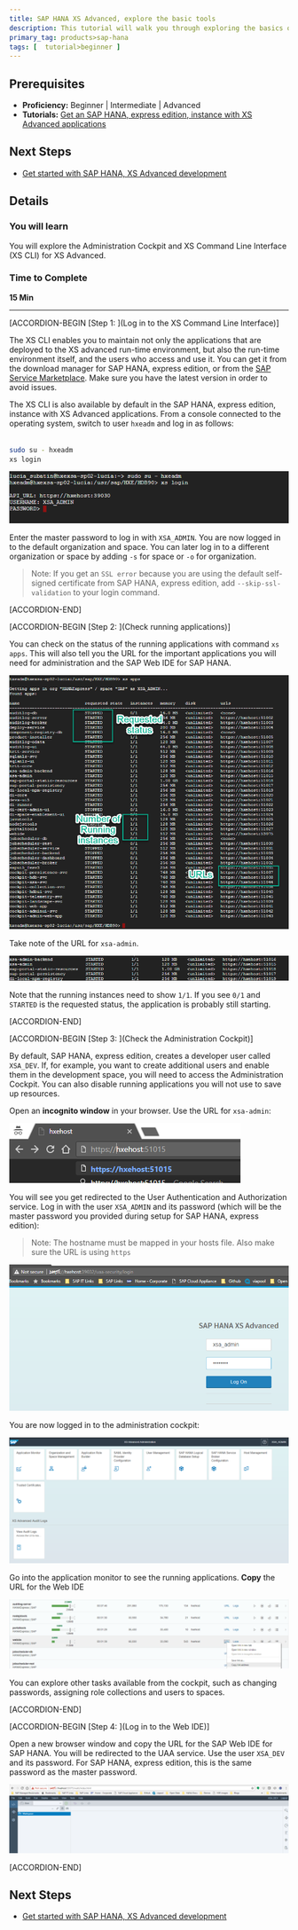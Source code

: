 ```yaml
---
title: SAP HANA XS Advanced, explore the basic tools
description: This tutorial will walk you through exploring the basics of XS Advanced tools, such as athe adminsitration cockpit or SAP Web IDE for SAP HANA
primary_tag: products>sap-hana
tags: [  tutorial>beginner ]
---
```


## Prerequisites  
 - **Proficiency:** Beginner | Intermediate | Advanced
 - **Tutorials:** [Get an SAP HANA, express edition, instance with XS Advanced applications](https://www.sap.com/developer/topics/sap-hana-express.html)


## Next Steps
 - [Get started with SAP HANA, XS Advanced development](https://www.sap.com/developer/groups/hana-xsa-get-started.html)


## Details
### You will learn  
You will explore the Administration Cockpit and XS Command Line Interface (XS CLI) for XS Advanced.

### Time to Complete
**15 Min**

---

[ACCORDION-BEGIN [Step 1: ](Log in to the XS Command Line Interface)]

The XS CLI enables you to maintain not only the applications that are deployed to the XS advanced run-time environment, but also the run-time environment itself, and the users who access and use it. You can get it from the download manager for SAP HANA, express edition, or from the [SAP Service Marketplace](https://launchpad.support.sap.com/#/softwarecenter). Make sure you have the latest version in order to avoid issues.

The XS CLI is also available by default in the SAP HANA, express edition, instance with XS Advanced applications. From a console connected to the operating system, switch to user `hxeadm` and log in as follows:

```bash

sudo su - hxeadm
xs login

```

![XS login](xslogin.png)

Enter the master password to log in with `XSA_ADMIN`. You are now logged in to the default organization and space. You can  later log in to a different organization or space by adding `-s` for space or `-o` for organization.

>Note: If you get an `SSL error` because you are using the default self-signed certificate from SAP HANA, express edition, add `--skip-ssl-validation` to your login command.



[ACCORDION-END]

[ACCORDION-BEGIN [Step 2: ](Check running applications)]

You can check on the status of the running applications with command `xs apps`. This will also tell you the URL for the important applications you will need for administration and the SAP Web IDE for SAP HANA.

![XS apps](xsapps.png)

Take note of the URL for `xsa-admin`.

![XS admin](admin3.png)


Note that the running instances need to show `1/1`. If you see `0/1` and `STARTED` is the requested status, the application is probably still starting.


[ACCORDION-END]


[ACCORDION-BEGIN [Step 3: ](Check the Administration Cockpit)]

By default, SAP HANA, express edition, creates a developer user called `XSA_DEV`.
If, for example, you want to create additional users and enable them in the development space, you will need to access the Administration Cockpit. You can also disable running applications you will not use to save up resources.

Open an **incognito window** in your browser. Use the URL for `xsa-admin`:

![XS admin](admin1.png)

You will see you get redirected to the User Authentication and Authorization service. Log in with the user `XSA_ADMIN` and its password (which will be the master password you provided during setup for SAP HANA, express edition):

>Note: The hostname must be mapped in your hosts file. Also make sure the URL is using `https`

![XS admin](admin2.png)

You are now logged in to the administration cockpit:

![XS admin](admin4.png)


Go into the application monitor to see the running applications. **Copy** the URL for the Web IDE

![XS admin](webide1.png)

You can explore other tasks available from the cockpit, such as changing passwords, assigning role collections and users to spaces.


[ACCORDION-END]

[ACCORDION-BEGIN [Step 4: ](Log in to the Web IDE)]

Open a new browser window and copy the URL for the SAP Web IDE for SAP HANA. You will be redirected to the UAA service. Use the user `XSA_DEV` and its password. For SAP HANA, express edition, this is the same password as the master password.

![XS admin](webide2.png)



[ACCORDION-END]

## Next Steps
- [Get started with SAP HANA, XS Advanced development](https://www.sap.com/developer/groups/hana-xsa-get-started.html)
